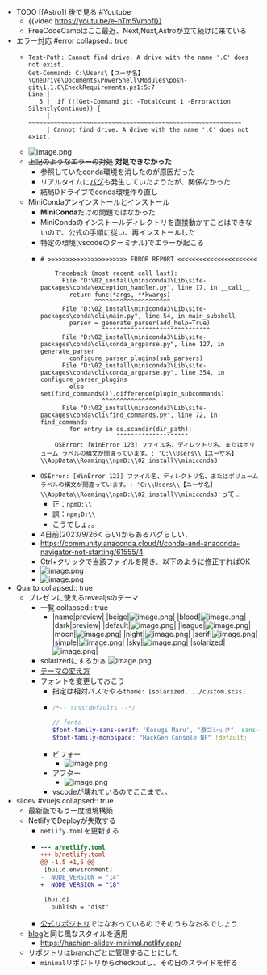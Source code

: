 - TODO [[Astro]] 後で見る #Youtube
	- {{video https://youtu.be/e-hTm5VmofI}}
	- FreeCodeCampはここ最近、Next,Nuxt,Astroが立て続けに来ている
- エラー対応 #error
  collapsed:: true
	- ```
	  Test-Path: Cannot find drive. A drive with the name '.C' does not exist.
	  Get-Command: C:\Users\【ユーザ名】\OneDrive\Documents\PowerShell\Modules\posh-git\1.1.0\CheckRequirements.ps1:5:7
	  Line |
	     5 |  if (!(Get-Command git -TotalCount 1 -ErrorAction SilentlyContinue)) {
	       |        ~~~~~~~~~~~~~~~~~~~~~~~~~~~~~~~~~~~~~~~~~~~~~~~~~~~~~~~~~~~
	       | Cannot find drive. A drive with the name '.C' does not exist.
	  
	  ```
	- ![image.png](../assets/image_1696066084427_0.png)
	- ~~上記のようなエラーの対処~~ **対処できなかった**
		- 参照していたconda環境を消したのが原因だった
		- リアルタイムに[バグ](https://github.com/microsoft/vscode-python/issues/22073#issuecomment-1734290798)も発生していたようだが、関係なかった
		- 結局Dドライブでconda環境作り直し
	- MiniCondaアンインストールとインストール
		- **MiniConda**だけの問題ではなかった
		- MiniCondaのインストールディレクトリを直接動かすことはできないので、公式の手順に従い、再インストールした
		- 特定の環境(vscodeのターミナル)でエラーが起こる
		- ```
		  # >>>>>>>>>>>>>>>>>>>>>> ERROR REPORT <<<<<<<<<<<<<<<<<<<<<<
		  
		      Traceback (most recent call last):
		        File "D:\02_install\miniconda3\Lib\site-packages\conda\exception_handler.py", line 17, in __call__
		          return func(*args, **kwargs)
		                 ^^^^^^^^^^^^^^^^^^^^^
		        File "D:\02_install\miniconda3\Lib\site-packages\conda\cli\main.py", line 54, in main_subshell
		          parser = generate_parser(add_help=True)
		                   ^^^^^^^^^^^^^^^^^^^^^^^^^^^^^^
		        File "D:\02_install\miniconda3\Lib\site-packages\conda\cli\conda_argparse.py", line 127, in generate_parser
		          configure_parser_plugins(sub_parsers)
		        File "D:\02_install\miniconda3\Lib\site-packages\conda\cli\conda_argparse.py", line 354, in configure_parser_plugins
		          else set(find_commands()).difference(plugin_subcommands)
		                   ^^^^^^^^^^^^^^^
		        File "D:\02_install\miniconda3\Lib\site-packages\conda\cli\find_commands.py", line 72, in find_commands
		          for entry in os.scandir(dir_path):
		                       ^^^^^^^^^^^^^^^^^^^^
		      OSError: [WinError 123] ファイル名、ディレクトリ名、またはボリューム ラベルの構文が間違っています。: 'C:\\Users\\【ユーザ名】\\AppData\\Roaming\\npmD:\\02_install\\miniconda3'
		  
		  ```
		- `OSError: [WinError 123] ファイル名、ディレクトリ名、またはボリューム ラベルの構文が間違っています。: 'C:\\Users\\【ユーザ名】\\AppData\\Roaming\\npmD:\\02_install\\miniconda3'`って…
			- 正：`npmD:\\`
			- 誤：`npm;D:\\`
			- こうでしょ。。
		- 4日前(2023/9/26くらい)からあるバグらしい、
		- https://community.anaconda.cloud/t/conda-and-anaconda-navigator-not-starting/61555/4
		- Ctrl+クリックで当該ファイルを開き、以下のように修正すればOK
		- ![image.png](../assets/image_1696071063861_0.png)
		- ![image.png](../assets/image_1696071119714_0.png)
- Quarto
  collapsed:: true
	- プレゼンに使えるrevealjsのテーマ
		- 一覧
		  collapsed:: true
			- |name|preview|
			  |beige|![image.png](../assets/image_1696071385879_0.png)|
			  |blood|![image.png](../assets/image_1696071412866_0.png)|
			  |dark|preview|
			  |default|![image.png](../assets/image_1696071434457_0.png)|
			  |league|![image.png](../assets/image_1696071448405_0.png)|
			  |moon|![image.png](../assets/image_1696071461420_0.png)|
			  |night|![image.png](../assets/image_1696071508309_0.png)|
			  |serif|![image.png](../assets/image_1696071503613_0.png)|
			  |simple|![image.png](../assets/image_1696071497156_0.png)|
			  |sky|![image.png](../assets/image_1696071490138_0.png)|
			  |solarized|![image.png](../assets/image_1696071481330_0.png)|
		- solarizedにするかぁ ![image.png](../assets/image_1696072196035_0.png)
		- [テーマの変え方](https://quarto.org/docs/presentations/revealjs/themes.html)
		- フォントを変更しておこう
			- 指定は相対パスでやる`theme: [solarized, ../custom.scss]`
			- ```scss
			  /*-- scss:defaults --*/
			  
			  // fonts
			  $font-family-sans-serif: 'Kosugi Maru', "游ゴシック", sans-serif !default;
			  $font-family-monospace: "HackGen Console NF" !default;
			  
			  ```
			- ビフォー
				- ![image.png](../assets/image_1696073323246_0.png)
			- アフター
				- ![image.png](../assets/image_1696073281934_0.png)
			- vscodeが壊れているのでここまで。。
- slidev #vuejs
  collapsed:: true
	- 最新版でもう一度環境構築
	- NetlifyでDeployが失敗する
		- `netlify.toml`を更新する
		- ```diff
		  --- a/netlify.toml
		  +++ b/netlify.toml
		  @@ -1,5 +1,5 @@
		   [build.environment]
		  -  NODE_VERSION = "14"
		  +  NODE_VERSION = "18"
		  
		   [build]
		     publish = "dist"
		  ```
		- [公式リポジトリ](https://github.com/slidevjs/slidev/blob/main/netlify.toml)ではなおっているのでそのうちなおるでしょう
	- [blog](https://blog.hachian.com/)と同じ風なスタイルを適用
		- https://hachian-slidev-minimal.netlify.app/
	- [リポジトリ](https://github.com/hachian/slidev)はbranchごとに管理することにした
		- `minimal`リポジトリからcheckoutし、その日のスライドを作る